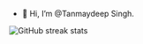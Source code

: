 - 👋 Hi, I’m @Tanmaydeep Singh.


![GitHub streak stats](https://github-readme-streak-stats.herokuapp.com/?user=anshd258)  
